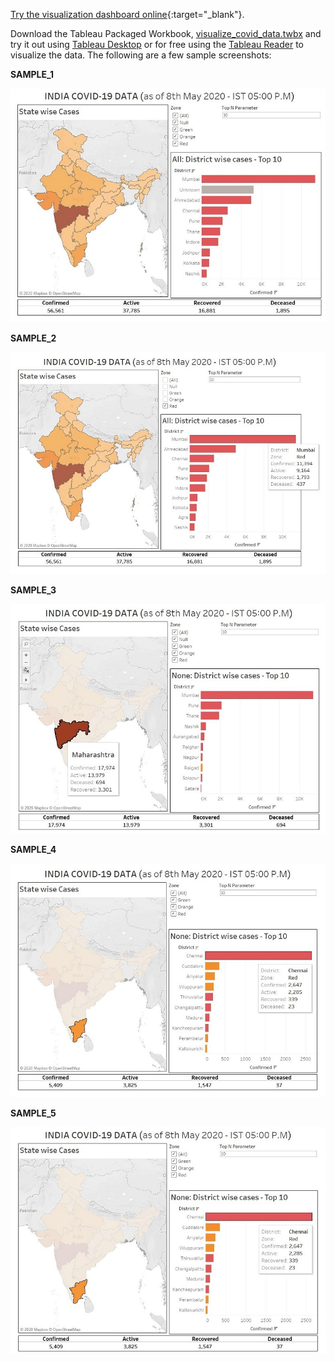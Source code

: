 [Try the visualization dashboard online](https://public.tableau.com/profile/rohith.s.p#!/vizhome/Indiacovid-19data/covid19data){:target="_blank"}.

Download the Tableau Packaged Workbook, [visualize_covid_data.twbx](visualize_covid_data.twbx) and try it out using [Tableau Desktop](https://www.tableau.com/en-in/products/desktop) or for free using the [Tableau Reader](https://www.tableau.com/en-in/products/reader) to visualize the data. The following are a few sample screenshots:

**SAMPLE_1**

<p align="center">
  <img src="sample_1.jpg">
</p>

**SAMPLE_2**

<p align="center">
  <img src="sample_2.jpg">
</p>

**SAMPLE_3**

<p align="center">
  <img src="sample_3.jpg">
</p>

**SAMPLE_4**

<p align="center">
  <img src="sample_4.jpg">
</p>

**SAMPLE_5**

<p align="center">
  <img src="sample_5.jpg">
</p>
